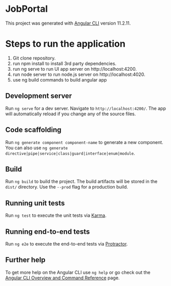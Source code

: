 # JobPortal

This project was generated with [Angular CLI](https://github.com/angular/angular-cli) version 11.2.11.

# Steps to run the application

1. Git clone repository.
2. run npm install to install 3rd party dependencies.
3. run ng serve to run UI app server on http://localhost:4200.
4. run node server to run node.js server on http://localhost:4020.
5. use ng build commands to build angular app

## Development server

Run `ng serve` for a dev server. Navigate to `http://localhost:4200/`. The app will automatically reload if you change any of the source files.

## Code scaffolding

Run `ng generate component component-name` to generate a new component. You can also use `ng generate directive|pipe|service|class|guard|interface|enum|module`.

## Build

Run `ng build` to build the project. The build artifacts will be stored in the `dist/` directory. Use the `--prod` flag for a production build.

## Running unit tests

Run `ng test` to execute the unit tests via [Karma](https://karma-runner.github.io).

## Running end-to-end tests

Run `ng e2e` to execute the end-to-end tests via [Protractor](http://www.protractortest.org/).

## Further help

To get more help on the Angular CLI use `ng help` or go check out the [Angular CLI Overview and Command Reference](https://angular.io/cli) page.
